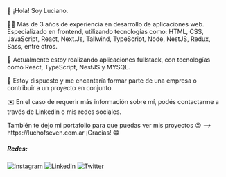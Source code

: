 <p>👋 ¡Hola! Soy Luciano.</p>
<p>
    🧑‍💻 Más de 3 años de experiencia en desarrollo de aplicaciones web. Especializado en frontend, utilizando tecnologías como: HTML, CSS, JavaScript, React, Next.Js, Tailwind, TypeScript, Node, NestJS, Redux, Sass, entre otros.
</p>
<p>
    🚀 Actualmente estoy realizando aplicaciones fullstack, con tecnologías como React, TypeScript, NestJS y MYSQL.
</p>
<p>
    🎯 Estoy dispuesto y me encantaría formar parte de una empresa o contribuir a un proyecto en conjunto.
</p>
<p>
    ✉️ En el caso de requerir más información sobre mí, podés contactarme a través de Linkedin o mis redes sociales.
</p>
<p>
    También te dejo mi portafolio para que puedas ver mis proyectos 😉 --> https://luchofseven.com.ar
    ¡Gracias! 😁
</p>

##### Redes:
[![Instagram](https://img.shields.io/badge/Instagram-%23E4405F.svg?logo=Instagram&logoColor=white)](https://instagram.com/luchofseven) [![LinkedIn](https://img.shields.io/badge/LinkedIn-%230077B5.svg?logo=linkedin&logoColor=white)](https://linkedin.com/in/luchofseven) [![Twitter](https://img.shields.io/badge/Twitter-%231DA1F2.svg?logo=Twitter&logoColor=white)](https://twitter.com/luchofseven)

